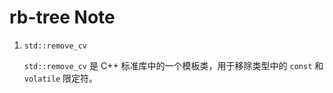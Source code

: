 # rb-tree Note

1. `std::remove_cv`

   `std::remove_cv` 是 C++ 标准库中的一个模板类，用于移除类型中的 `const` 和 `volatile` 限定符。